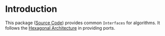 # Introduction

This package ([Source Code](https://github.com/Italbytz/nuget-ports-algorithms)) provides common ``Interfaces`` for algorithms. It follows the [Hexagonal Architecture](https://alistair.cockburn.us/hexagonal-architecture/) in providing ports. 